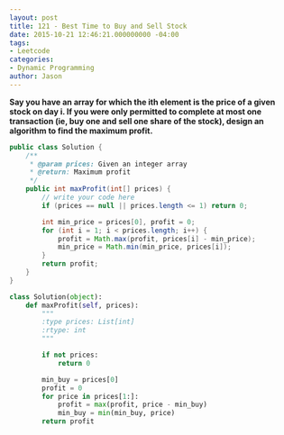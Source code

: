 ```yaml
---
layout: post
title: 121 - Best Time to Buy and Sell Stock
date: 2015-10-21 12:46:21.000000000 -04:00
tags:
- Leetcode
categories:
- Dynamic Programming
author: Jason
---
```

**Say you have an array for which the ith element is the price of a given stock on day i. If you were only permitted to complete at most one transaction (ie, buy one and sell one share of the stock), design an algorithm to find the maximum profit.**


``` java
public class Solution {
    /**
     * @param prices: Given an integer array
     * @return: Maximum profit
     */
    public int maxProfit(int[] prices) {
        // write your code here
        if (prices == null || prices.length <= 1) return 0;

        int min_price = prices[0], profit = 0;
        for (int i = 1; i < prices.length; i++) {
            profit = Math.max(profit, prices[i] - min_price);
            min_price = Math.min(min_price, prices[i]);
        }
        return profit;
    }
}
```

``` python
class Solution(object):
    def maxProfit(self, prices):
        """
        :type prices: List[int]
        :rtype: int
        """

        if not prices:
            return 0

        min_buy = prices[0]
        profit = 0
        for price in prices[1:]:
            profit = max(profit, price - min_buy)
            min_buy = min(min_buy, price)
        return profit
```
